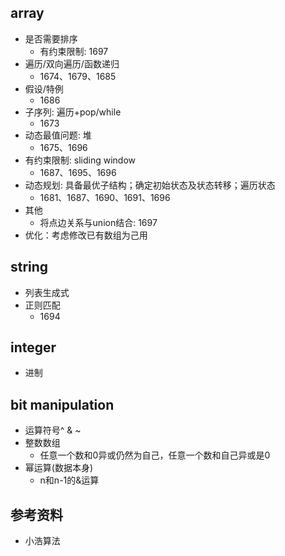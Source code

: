 ## array
- 是否需要排序
    - 有约束限制: 1697
- 遍历/双向遍历/函数递归
    - 1674、1679、1685
- 假设/特例
    - 1686
- 子序列: 遍历+pop/while
    - 1673
- 动态最值问题: 堆
    - 1675、1696
- 有约束限制: sliding window
    - 1687、1695、1696
- 动态规划: 具备最优子结构；确定初始状态及状态转移；遍历状态
    - 1681、1687、1690、1691、1696
- 其他
    - 将点边关系与union结合: 1697
- 优化：考虑修改已有数组为己用

## string
- 列表生成式
- 正则匹配
    - 1694

## integer
- 进制

## bit manipulation
- 运算符号^ & ~
- 整数数组
    - 任意一个数和0异或仍然为自己，任意一个数和自己异或是0
- 幂运算(数据本身)
    - n和n-1的&运算
    

## 参考资料
- 小浩算法